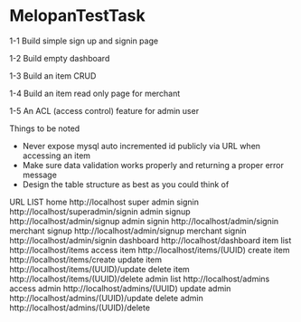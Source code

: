 # MelopanTestTask
1-1 Build simple sign up and signin page

1-2 Build empty dashboard

1-3 Build an item CRUD

1-4 Build an item read only page for merchant

1-5 An ACL (access control) feature for admin user

Things to be noted
- Never expose mysql auto incremented id publicly via URL when accessing an item
- Make sure data validation works properly and returning a proper error message
- Design the table structure as best as you could think of

URL LIST
home
http://localhost
super admin signin
http://localhost/superadmin/signin
admin signup
http://localhost/admin/signup
admin signin
http://localhost/admin/signin
merchant signup
http://localhost/admin/signup
merchant signin
http://localhost/admin/signin
dashboard
http://localhost/dashboard
item list
http://localhost/items
access item
http://localhost/items/(UUID)
create item
http://localhost/items/create
update item
http://localhost/items/(UUID)/update
delete item
http://localhost/items/(UUID)/delete
admin list
http://localhost/admins
access admin
http://localhost/admins/(UUID)
update admin
http://localhost/admins/(UUID)/update
delete admin
http://localhost/admins/(UUID)/delete



